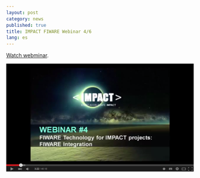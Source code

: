 ```yaml
---
layout: post
category: news
published: true
title: IMPACT FIWARE Webinar 4/6
lang: es
---
```


<a href=" https://www.youtube.com/watch?v=wCdbNXONmP0" target="_blank"><i class="icon-s-youtube"></i> Watch webminar</a>.

![webinar-4.png](/assets/webinar-4.png)
